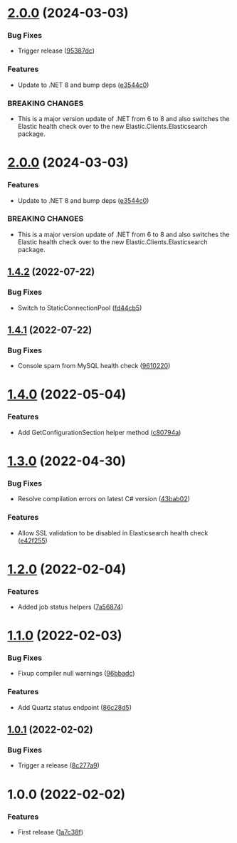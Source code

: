 # [2.0.0](https://github.com/bdc-labs/DotnetActuatorMiddleware/compare/v1.4.2...v2.0.0) (2024-03-03)


### Bug Fixes

* Trigger release ([95387dc](https://github.com/bdc-labs/DotnetActuatorMiddleware/commit/95387dc7bc23c0bd9cbd8901f3a9afa1acc51654))


### Features

* Update to .NET 8 and bump deps ([e3544c0](https://github.com/bdc-labs/DotnetActuatorMiddleware/commit/e3544c091286c8cb4ba85eaffb1f58f25ac375c9))


### BREAKING CHANGES

* This is a major version update of .NET from 6 to 8 and also switches the Elastic health check over to the new
Elastic.Clients.Elasticsearch package.

# [2.0.0](https://github.com/bdc-labs/DotnetActuatorMiddleware/compare/v1.4.2...v2.0.0) (2024-03-03)


### Features

* Update to .NET 8 and bump deps ([e3544c0](https://github.com/bdc-labs/DotnetActuatorMiddleware/commit/e3544c091286c8cb4ba85eaffb1f58f25ac375c9))


### BREAKING CHANGES

* This is a major version update of .NET from 6 to 8 and also switches the Elastic health check over to the new
Elastic.Clients.Elasticsearch package.

## [1.4.2](https://github.com/bdc-labs/DotnetActuatorMiddleware/compare/v1.4.1...v1.4.2) (2022-07-22)


### Bug Fixes

* Switch to StaticConnectionPool ([fd44cb5](https://github.com/bdc-labs/DotnetActuatorMiddleware/commit/fd44cb5e90683ff74598c91d865cbf642f17a82c))

## [1.4.1](https://github.com/bdc-labs/DotnetActuatorMiddleware/compare/v1.4.0...v1.4.1) (2022-07-22)


### Bug Fixes

* Console spam from MySQL health check ([9610220](https://github.com/bdc-labs/DotnetActuatorMiddleware/commit/9610220883387554b84a15b99a82479a0cac3898))

# [1.4.0](https://github.com/bdc-labs/DotnetActuatorMiddleware/compare/v1.3.0...v1.4.0) (2022-05-04)


### Features

* Add GetConfigurationSection helper method ([c80794a](https://github.com/bdc-labs/DotnetActuatorMiddleware/commit/c80794a4cc8185a134f2d35c896e18aa47914fd8))

# [1.3.0](https://github.com/bdc-labs/DotnetActuatorMiddleware/compare/v1.2.0...v1.3.0) (2022-04-30)


### Bug Fixes

* Resolve compilation errors on latest C# version ([43bab02](https://github.com/bdc-labs/DotnetActuatorMiddleware/commit/43bab02ea19112d2ddce2d2d0e7e785d74edc611))


### Features

* Allow SSL validation to be disabled in Elasticsearch health check ([e42f255](https://github.com/bdc-labs/DotnetActuatorMiddleware/commit/e42f255ea50b4582496a90023d6828ebfbe386cd))

# [1.2.0](https://github.com/bdc-labs/DotnetActuatorMiddleware/compare/v1.1.0...v1.2.0) (2022-02-04)


### Features

* Added job status helpers ([7a56874](https://github.com/bdc-labs/DotnetActuatorMiddleware/commit/7a568743c29c5d3ddb3de0f2fb6dbe14d9afe4e3))

# [1.1.0](https://github.com/bdc-labs/DotnetActuatorMiddleware/compare/v1.0.1...v1.1.0) (2022-02-03)


### Bug Fixes

* Fixup compiler null warnings ([96bbadc](https://github.com/bdc-labs/DotnetActuatorMiddleware/commit/96bbadc6a717afcf6f821d7824eb19f143cc2a60))


### Features

* Add Quartz status endpoint ([86c28d5](https://github.com/bdc-labs/DotnetActuatorMiddleware/commit/86c28d5449e74f8d0a532845f5177a2961699c52))

## [1.0.1](https://github.com/bdc-labs/DotnetActuatorMiddleware/compare/v1.0.0...v1.0.1) (2022-02-02)


### Bug Fixes

* Trigger a release ([8c277a9](https://github.com/bdc-labs/DotnetActuatorMiddleware/commit/8c277a9dccddf77d8aa50d5c20f4dd8fb70e7120))

# 1.0.0 (2022-02-02)


### Features

* First release ([1a7c38f](https://github.com/bdc-labs/DotnetActuatorMiddleware/commit/1a7c38f0fbf61f6e74cccaceca8beaa928b04c0d))
